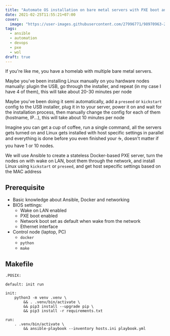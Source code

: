 ```yaml
---
title: "Automate OS installation on bare metal servers with PXE boot and Ansible"
date: 2021-02-25T11:55:21+07:00
cover:
  image: "https://user-images.githubusercontent.com/27996771/98970963-25137200-2543-11eb-8f2d-f9a2d45756ef.JPG"
tags:
  - ansible
  - automation
  - devops
  - pxe
  - wol
draft: true
---
```


If you're like me, you have a homelab with multiple bare metal servers.

Maybe you've been installing Linux manually on you hardware nodes manually: plugin the USB, go through the installer, and repeat (in my case I have 4 of them), this will take about 20-30 minutes per node

Maybe you've been doing it semi automatically, add a `preseed` or `kickstart` config to the USB installer, plug it in to your server, power it on and wait for the installation process, then manually change the config for each of them (hostname, IP...), this will take about 10 minutes per node

Imagine you can get a cup of coffee, run a single command, all the servers gets turned on and Linux gets installed with host specific settings in parallel and everything is done before you even finished your :coffee:, doesn't matter if you have 1 or 10 nodes.

We will use Ansible to create a stateless Docker-based PXE server, turn the nodes on with wake on LAN, boot them through the network, and install Linux using `kickstart` or `preseed`, and get host sepecific settings based on the MAC address

## Prerequisite

- Basic knowledge about Ansible, Docker and networking
- BIOS settings:
  - Wake on LAN enabled
  - PXE boot enabled
  - Network boot set as default when wake from the network
  - Ethernet interface
- Control node (laptop, PC)
  - `docker`
  - `python`
  - `make`

## Makefile

```make
.POSIX:

default: init run

init:
    python3 -m venv .venv \
        && . .venv/bin/activate \
        && pip3 install --upgrade pip \
        && pip3 install -r requirements.txt

run:
    . .venv/bin/activate \
        && ansible-playbook --inventory hosts.ini playbook.yml
```
